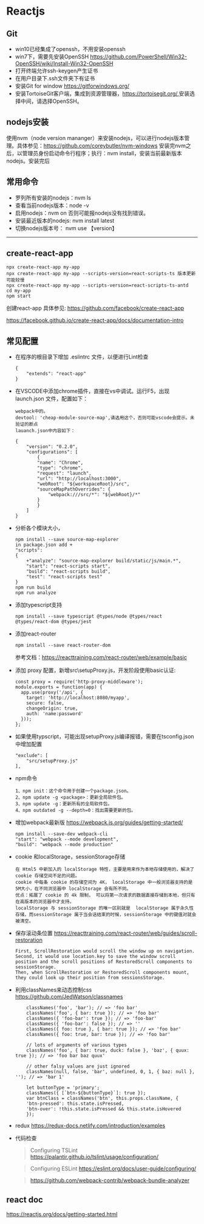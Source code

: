 # Reactjs

## Git 
* win10已经集成了openssh，不用安装openssh
* win7下，需要先安装OpenSSH
<https://github.com/PowerShell/Win32-OpenSSH/wiki/Install-Win32-OpenSSH>
* 打开终端允许ssh-keygen产生证书
* 在用户目录下.ssh文件夹下有证书
* 安装Git for window <https://gitforwindows.org/>
* 安装TortoiseGit客户端，集成到资源管理器，<https://tortoisegit.org/>,安装选择中间，请选择OpenSSH。
## nodejs安装
使用nvm（node version  mananger）来安装nodejs，可以进行nodejs版本管理。具体参见：<https://github.com/coreybutler/nvm-windows>
安装完nvm之后，以管理员身份启动命令行程序；执行：nvm install，安装当前最新版本nodejs。安装完后

## 常用命令 
* 罗列所有安装的nodejs：nvm ls 
* 查看当前nodejs版本：node -v
* 启用nodejs：nvm on 否则可能报nodejs没有找到错误。
* 安装最近版本的nodejs: nvm install latest
* 切换nodejs版本号： nvm use 【version】
-------
## create-react-app
```
npx create-react-app my-app
npx create-react-app my-app --scripts-version=react-scripts-ts 版本更新可能较慢
npx create-react-app my-app --scripts-version=react-scripts-ts-antd
cd my-app
npm start
```
创建react-app 具体参见: 
<https://github.com/facebook/create-react-app> 

<https://facebook.github.io/create-react-app/docs/documentation-intro>
## 常见配置
* 在程序的根目录下增加 .eslintrc 文件，以便进行Lint检查
    ```
    {
        "extends": "react-app"
    }
    ```
* 在VSCODE中添加chrome插件，直接在vs中调试。运行F5，出现 launch.json 文件，配置如下：
    ```
    webpack中的。
    devtool: 'cheap-module-source-map',请选用这个，否则可能vscode会提示。未验证的断点
    lauanch.json中内容如下：

    {
        "version": "0.2.0",
        "configurations": [
            {
            "name": "Chrome",
            "type": "chrome",
            "request": "launch",
            "url": "http://localhost:3000",
            "webRoot": "${workspaceRoot}/src",
            "sourceMapPathOverrides": {
                "webpack:///src/*": "${webRoot}/*"
            }
            }
        ]
    }
    ```
* 分析各个模块大小，
    ```
    npm install --save source-map-explorer
    in package.json add +
    "scripts": 
    {
        +"analyze": "source-map-explorer build/static/js/main.*",
        "start": "react-scripts start",
        "build": "react-scripts build",
        "test": "react-scripts test"
    }
    npm run build
    npm run analyze
    ```
* 添加typescript支持
    ```
    npm install --save typescript @types/node @types/react @types/react-dom @types/jest
    ```
* 添加react-router
    ```
    npm install --save react-router-dom
    ```
    参考文档：<https://reacttraining.com/react-router/web/example/basic>
* 添加 proxy 配置，新增src\setupProxy.js，开发阶段使用basic认证:
    ```
    const proxy = require('http-proxy-middleware');
	module.exports = function(app) {
	  app.use(proxy('/api', { 
	    target: 'http://localhost:8080/myapp', 
	    secure: false,
	    changeOrigin: true,
	    auth: 'name:password' 
	  }));
	};
    ```
* 如果使用typscript，可能出现setupProxy.js编译报错，需要在tsconfig.json中增加配置
	```
	"exclude": [
	    "src/setupProxy.js"
	],
	```
* npm命令
    ```
    1、npm init：这个命令用于创建一个package.json。
    2、npm update -g <package>：更新全局软件包。
    3、npm update -g：更新所有的全局软件包。
    4、npm outdated -g --depth=0：找出需要更新的包。
    ```
* 增加webpack最新版 <https://webpack.js.org/guides/getting-started/>
    ```
    npm install --save-dev webpack-cli
    "start": "webpack --mode development",
    "build": "webpack --mode production"
    ```
* cookie 和localStorage，sessionStorage存储
	```
	在 Html5 中新加入的 localStorage 特性，主要是用来作为本地存储使用的，解决了 cookie 存储空间不足的问题。
	cookie 中每条 cookie 的存储空间为 4K， localStorage 中一般浏览器支持的是 5M大小，在不同浏览器中 localStorage 会有所不同。
	优点：拓展了 cookie 的 4k 限制， 可以将第一次请求的数据直接存储到本地，但只有在高版本的浏览器中才支持。
	localStorage 与 sessionStorage 的唯一区别就是  localStorage 属于永久性存储，而sessionStorage 属于当会话结束的时候，sessionStorage 中的键值对就会被清空。
	```
* 保存滚动条位置 <https://reacttraining.com/react-router/web/guides/scroll-restoration>
	```
	First, ScrollRestoration would scroll the window up on navigation. 
	Second, it would use location.key to save the window scroll position and the scroll positions of RestoredScroll components to sessionStorage. 
	Then, when ScrollRestoration or RestoredScroll components mount, they could look up their position from sessionsStorage.
	```
* 利用classNames来动态控制css <https://github.com/JedWatson/classnames>
    ```
        classNames('foo', 'bar'); // => 'foo bar'
        classNames('foo', { bar: true }); // => 'foo bar'
        classNames({ 'foo-bar': true }); // => 'foo-bar'
        classNames({ 'foo-bar': false }); // => ''
        classNames({ foo: true }, { bar: true }); // => 'foo bar'
        classNames({ foo: true, bar: true }); // => 'foo bar'

        // lots of arguments of various types
        classNames('foo', { bar: true, duck: false }, 'baz', { quux: true }); // => 'foo bar baz quux'

        // other falsy values are just ignored
        classNames(null, false, 'bar', undefined, 0, 1, { baz: null }, ''); // => 'bar 1'

        let buttonType = 'primary';
        classNames({ [`btn-${buttonType}`]: true });
        var btnClass = classNames('btn', this.props.className, {
        'btn-pressed': this.state.isPressed,
        'btn-over': !this.state.isPressed && this.state.isHovered
        });
    ```
* redux <https://redux-docs.netlify.com/introduction/examples>
* 代码检查 
    > Configuring TSLint <https://palantir.github.io/tslint/usage/configuration/>

    > Configuring ESLint <https://eslint.org/docs/user-guide/configuring/>

    > https://github.com/webpack-contrib/webpack-bundle-analyzer
## react doc
<https://reactjs.org/docs/getting-started.html>
